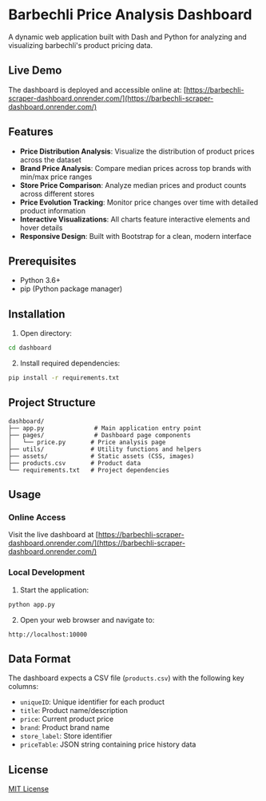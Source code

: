# Barbechli Price Analysis Dashboard

A dynamic web application built with Dash and Python for analyzing and visualizing barbechli's product pricing data.

## Live Demo

The dashboard is deployed and accessible online at:
[https://barbechli-scraper-dashboard.onrender.com/](https://barbechli-scraper-dashboard.onrender.com/)

## Features

- **Price Distribution Analysis**: Visualize the distribution of product prices across the dataset
- **Brand Price Analysis**: Compare median prices across top brands with min/max price ranges
- **Store Price Comparison**: Analyze median prices and product counts across different stores
- **Price Evolution Tracking**: Monitor price changes over time with detailed product information
- **Interactive Visualizations**: All charts feature interactive elements and hover details
- **Responsive Design**: Built with Bootstrap for a clean, modern interface

## Prerequisites

- Python 3.6+
- pip (Python package manager)

## Installation

1. Open directory:
```bash
cd dashboard
```

2. Install required dependencies:
```bash
pip install -r requirements.txt
```

## Project Structure

```
dashboard/
├── app.py              # Main application entry point
├── pages/              # Dashboard page components
│   └── price.py       # Price analysis page
├── utils/             # Utility functions and helpers
├── assets/            # Static assets (CSS, images)
├── products.csv       # Product data
└── requirements.txt   # Project dependencies
```

## Usage

### Online Access
Visit the live dashboard at [https://barbechli-scraper-dashboard.onrender.com/](https://barbechli-scraper-dashboard.onrender.com/)

### Local Development
1. Start the application:
```bash
python app.py
```

2. Open your web browser and navigate to:
```
http://localhost:10000
```

## Data Format

The dashboard expects a CSV file (`products.csv`) with the following key columns:
- `uniqueID`: Unique identifier for each product
- `title`: Product name/description
- `price`: Current product price
- `brand`: Product brand name
- `store_label`: Store identifier
- `priceTable`: JSON string containing price history data

## License

[MIT License](LICENSE) 
